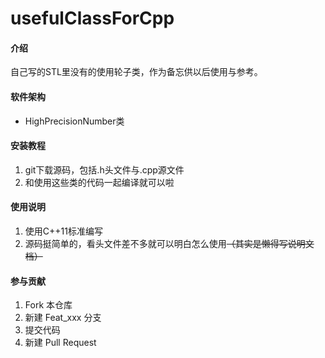 # usefulClassForCpp

#### 介绍
自己写的STL里没有的使用轮子类，作为备忘供以后使用与参考。

#### 软件架构
- HighPrecisionNumber类


#### 安装教程

1.  git下载源码，包括.h头文件与.cpp源文件
2.  和使用这些类的代码一起编译就可以啦

#### 使用说明

1.  使用C++11标准编写
2.  源码挺简单的，看头文件差不多就可以明白怎么使用<s>（其实是懒得写说明文档）</s>

#### 参与贡献

1.  Fork 本仓库
2.  新建 Feat_xxx 分支
3.  提交代码
4.  新建 Pull Request
